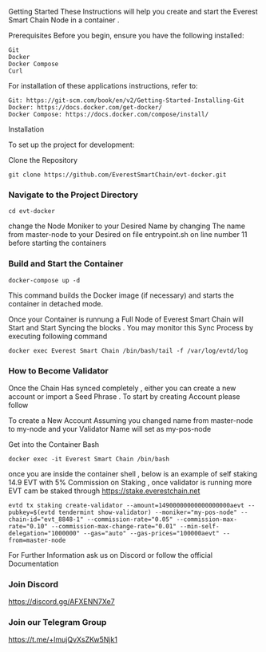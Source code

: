 Getting Started
These Instructions will help you create and start the Everest Smart Chain Node in a container . 

Prerequisites
Before you begin, ensure you have the following installed:
```
Git 
Docker 
Docker Compose  
Curl 
```
For installation of these applications instructions, refer to:
```
Git: https://git-scm.com/book/en/v2/Getting-Started-Installing-Git
Docker: https://docs.docker.com/get-docker/
Docker Compose: https://docs.docker.com/compose/install/
```

Installation

To set up the project for development:



Clone the Repository

```
git clone https://github.com/EverestSmartChain/evt-docker.git
```
### Navigate to the Project Directory
```
cd evt-docker
```

change the Node Moniker to your Desired Name by changing The name from master-node to your Desired on file entrypoint.sh on line number 11 before starting the containers 

### Build and Start the Container

```
docker-compose up -d
```


This command builds the Docker image (if necessary) and starts the container in detached mode.

Once your Container is runnung a Full Node of Everest Smart Chain will Start and Start Syncing the blocks .  You may monitor this Sync Process by executing following command 
```
docker exec Everest Smart Chain /bin/bash/tail -f /var/log/evtd/log
```

### How to Become Validator

Once the Chain Has synced completely , either you can create a new account or import a Seed Phrase . To start by creating Account please follow 


To create a New Account Assuming you changed name from master-node to my-node  and your Validator Name will set as my-pos-node 

Get into the Container Bash 

```
docker exec -it Everest Smart Chain /bin/bash
```

once you are inside the container shell , below is an example of self staking 14.9 EVT with 5% Commission on Staking , once validator is running more EVT cam be staked through https://stake.everestchain.net


```
evtd tx staking create-validator --amount=14900000000000000000aevt --pubkey=$(evtd tendermint show-validator) --moniker="my-pos-node" --chain-id="evt_8848-1" --commission-rate="0.05" --commission-max-rate="0.10" --commission-max-change-rate="0.01" --min-self-delegation="1000000" --gas="auto" --gas-prices="100000aevt" --from=master-node
```

For Further Information ask us on Discord or follow the official Documentation 


### Join Discord 
https://discord.gg/AFXENN7Xe7 

### Join our Telegram Group 
https://t.me/+lmujQvXsZKw5Njk1
